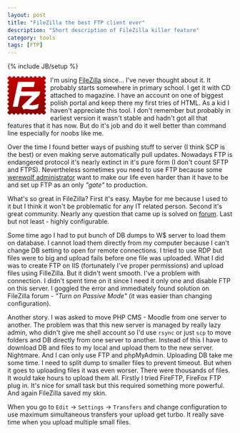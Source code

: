 ```yaml
---
layout: post
title: "FileZilla the best FTP client ever"
description: "Short description of FileZilla killer feature"
category: tools
tags: [FTP]
---
```

{% include JB/setup %}

<img style="float: left; margin-right: 10px; width: 17%; height: auto;" src="/assets/images/FileZilla_logo.svg" alt="FileZilla logo">

I'm using [FileZilla](https://filezilla-project.org/) since... I've never thought about it. It probably starts
somewhere in primary school. I get it with CD attached to magazine. I have an account on one of
biggest polish portal and keep there my first tries of HTML. As a kid I haven't appreciate this tool. I don't remember
but probably in earliest version it wasn't stable and hadn't got all that features that it has now. But do it's job and
do it well better than command line especially for noobs like me.

Over the time I found better ways of pushing stuff to server (I think SCP is the best) or even making serve automatically
pull updates. Nowadays FTP is endangered protocol it's nearly extinct in it's pure form (I don't count SFTP and FTPS).
Nevertheless sometimes you need to use FTP because some
[werewolf administrator](http://www.codinghorror.com/blog/2010/08/vampires-programmers-versus-werewolves-sysadmins.html)
want to make our life even harder than it have to be and set up FTP as an only _"gate"_ to production.

What's so great in FileZilla? First it's easy. Maybe for me because I used to it but I think it won't be problematic
for any IT related person. Second it's great community. Nearly any question that came up is solved on
[forum](https://forum.filezilla-project.org). Last but not least - highly configurable.

Some time ago I had to put bunch of DB dumps to W$ server to load them on database.
I cannot load them directly from my computer because I can't change DB setting to open for remote connections.
I tried to use RDP but files were to big and upload fails before one file was uploaded. What I did was to create
FTP on IIS (fortunately I've proper permissions) and upload files using FilleZilla. But it didn't went smooth.
I've a problem with connection. I didn't spent time on it since I need it only one and disable FTP on this server.
I goggled the error and immediately found solution on FileZilla forum - _"Turn on Passive Mode"_ (it was easier than
changing configuration).

Another story. I was asked to move PHP CMS - Moodle from one server to another. The problem was that this new server
is managed by really lazy admin, who didn't give me shell account so I'd use `rsync` or just `scp`
to move folders and DB directly from one server to another. Instead of this I have to download DB and files to my local
and upload them to the new server. Nightmare. And I can only use FTP and phpMyAdmin. Uploading DB take me some time.
I need to split dump to smaller files to prevent timeout. But when it goes to uploading files it was even worser.
There were thousands of files. It would take hours to upload them all. Firstly I tried FireFTP, FireFox FTP plug in.
It's nice for small task but this required something more powerful. And again FileZilla saved my skin.

When you go to `Edit` → `Settings` → `Transfers` and change configuration to use maximum simultaneous transfers your
upload get turbo. It really save time when you upload multiple small files.

